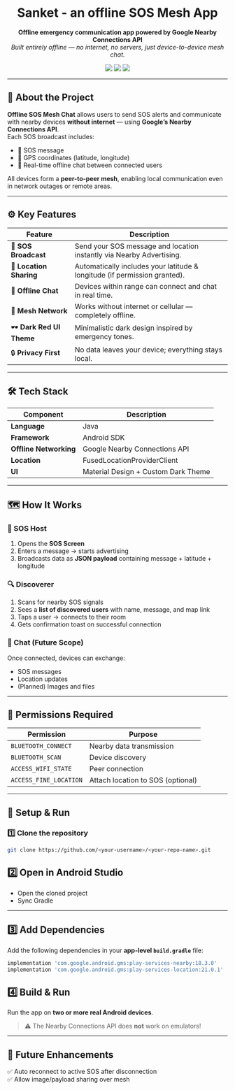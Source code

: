 <h1 align="center">Sanket - an offline SOS Mesh App</h1>

<p align="center">
  <b>Offline emergency communication app powered by Google Nearby Connections API</b><br>
  <i>Built entirely offline — no internet, no servers, just device-to-device mesh chat.</i>
</p>

<p align="center">
  <img src="https://img.shields.io/badge/Platform-Android-green?style=for-the-badge" />
  <img src="https://img.shields.io/badge/Language-Java-blue?style=for-the-badge" />
  <img src="https://img.shields.io/badge/Nearby_Connections-API-red?style=for-the-badge" />
</p>

---

## 📱 About the Project

**Offline SOS Mesh Chat** allows users to send SOS alerts and communicate with nearby devices **without internet** — using **Google’s Nearby Connections API**.  
Each SOS broadcast includes:
- 📝 SOS message  
- 📍 GPS coordinates (latitude, longitude)  
- 📡 Real-time offline chat between connected users  

All devices form a **peer-to-peer mesh**, enabling local communication even in network outages or remote areas.

---

## ⚙️ Key Features

| Feature | Description |
|----------|-------------|
| 🚨 **SOS Broadcast** | Send your SOS message and location instantly via Nearby Advertising. |
| 📍 **Location Sharing** | Automatically includes your latitude & longitude (if permission granted). |
| 💬 **Offline Chat** | Devices within range can connect and chat in real time. |
| 📶 **Mesh Network** | Works without internet or cellular — completely offline. |
| 🕶️ **Dark Red UI Theme** | Minimalistic dark design inspired by emergency tones. |
| 🔒 **Privacy First** | No data leaves your device; everything stays local. |

---

## 🛠️ Tech Stack

| Component | Description |
|------------|-------------|
| **Language** | Java |
| **Framework** | Android SDK |
| **Offline Networking** | Google Nearby Connections API |
| **Location** | FusedLocationProviderClient |
| **UI** | Material Design + Custom Dark Theme |

---

## 🗺️ How It Works

### 🧭 SOS Host
1. Opens the **SOS Screen**  
2. Enters a message → starts advertising  
3. Broadcasts data as **JSON payload** containing message + latitude + longitude  

### 🔍 Discoverer
1. Scans for nearby SOS signals  
2. Sees a **list of discovered users** with name, message, and map link  
3. Taps a user → connects to their room  
4. Gets confirmation toast on successful connection  

### 💬 Chat (Future Scope)
Once connected, devices can exchange:
- SOS messages
- Location updates  
- (Planned) Images and files  

---

## 🧾 Permissions Required

| Permission | Purpose |
|-------------|----------|
| `BLUETOOTH_CONNECT` | Nearby data transmission |
| `BLUETOOTH_SCAN` | Device discovery |
| `ACCESS_WIFI_STATE` | Peer connection |
| `ACCESS_FINE_LOCATION` | Attach location to SOS (optional) |

---

## 🚀 Setup & Run

### 1️⃣ Clone the repository
```bash
git clone https://github.com/<your-username>/<your-repo-name>.git
```
## 2️⃣ Open in Android Studio

- Open the cloned project  
- Sync Gradle  

---

## 3️⃣ Add Dependencies

Add the following dependencies in your **app-level `build.gradle`** file:

```gradle
implementation 'com.google.android.gms:play-services-nearby:18.3.0'
implementation 'com.google.android.gms:play-services-location:21.0.1'
```

## 4️⃣ Build & Run

Run the app on **two or more real Android devices**.  
> ⚠️ The Nearby Connections API does **not** work on emulators!

---

## 📍 Future Enhancements

✅ Auto reconnect to active SOS after disconnection  
✅ Allow image/payload sharing over mesh  
